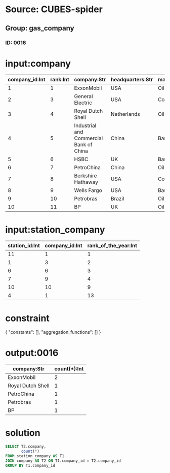 # Source: CUBES-spider
## Group: gas_company
### ID: 0016

# input:company

| company_id:Int | rank:Int | company:Str | headquarters:Str | main_industry:Str | sales_billion:Dbl | profits_billion:Dbl | assets_billion:Dbl | market_value:Dbl |
|---|---|---|---|---|---|---|---|---|
| 1 | 1 | ExxonMobil | USA | Oil and gas | 433.5 | 41.1 | 331.1 | 407.4 |
| 2 | 3 | General Electric | USA | Conglomerate | 147.3 | 14.2 | 717.2 | 213.7 |
| 3 | 4 | Royal Dutch Shell | Netherlands | Oil and gas | 470.2 | 30.9 | 340.5 | 227.6 |
| 4 | 5 | Industrial and Commercial Bank of China | China | Banking | 82.6 | 25.1 | 2039.1 | 237.4 |
| 5 | 6 | HSBC | UK | Banking | 102.0 | 16.2 | 2550.0 | 164.3 |
| 6 | 7 | PetroChina | China | Oil and gas | 310.1 | 20.6 | 304.7 | 294.7 |
| 7 | 8 | Berkshire Hathaway | USA | Conglomerate | 143.7 | 10.3 | 392.6 | 202.2 |
| 8 | 9 | Wells Fargo | USA | Banking | 87.6 | 15.9 | 1313.9 | 178.7 |
| 9 | 10 | Petrobras | Brazil | Oil and gas | 145.9 | 20.1 | 319.4 | 180.0 |
| 10 | 11 | BP | UK | Oil and gas | 375.5 | 25.7 | 292.5 | 147.4 |

# input:station_company

| station_id:Int | company_id:Int | rank_of_the_year:Int |
|---|---|---|
| 11 | 1 | 1 |
| 1 | 3 | 2 |
| 6 | 6 | 3 |
| 7 | 9 | 4 |
| 10 | 10 | 9 |
| 4 | 1 | 13 |

# constraint

{
  "constants": [],
  "aggregation_functions": []
}

# output:0016

| company:Str | count(*):Int |
|---|---|
| ExxonMobil | 2 |
| Royal Dutch Shell | 1 |
| PetroChina | 1 |
| Petrobras | 1 |
| BP | 1 |

# solution

```sql
SELECT T2.company,
       count(*)
FROM station_company AS T1
JOIN company AS T2 ON T1.company_id = T2.company_id
GROUP BY T1.company_id
```
